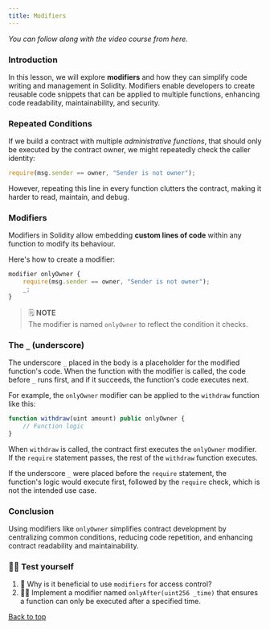 ```yaml
---
title: Modifiers
---
```

_You can follow along with the video course from here._

<a name="top"></a>

### Introduction

In this lesson, we will explore **modifiers** and how they can simplify code writing and management in Solidity. Modifiers enable developers to create reusable code snippets that can be applied to multiple functions, enhancing code readability, maintainability, and security.

### Repeated Conditions

If we build a contract with multiple _administrative functions_, that should only be executed by the contract owner, we might repeatedly check the caller identity:

```js
require(msg.sender == owner, "Sender is not owner");
```

However, repeating this line in every function clutters the contract, making it harder to read, maintain, and debug.

### Modifiers

Modifiers in Solidity allow embedding **custom lines of code** within any function to modify its behaviour.

Here's how to create a modifier:

```js
modifier onlyOwner {
    require(msg.sender == owner, "Sender is not owner");
    _;
}
```

> 🗒️ **NOTE** <br>
> The modifier is named `onlyOwner` to reflect the condition it checks.

### The `_` (underscore)

The underscore `_` placed in the body is a placeholder for the modified function's code. When the function with the modifier is called, the code before `_` runs first, and if it succeeds, the function's code executes next.

For example, the `onlyOwner` modifier can be applied to the `withdraw` function like this:

```js
function withdraw(uint amount) public onlyOwner {
    // Function logic
}
```

When `withdraw` is called, the contract first executes the `onlyOwner` modifier. If the `require` statement passes, the rest of the `withdraw` function executes.

If the underscore `_` were placed before the `require` statement, the function's logic would execute first, followed by the `require` check, which is not the intended use case.

### Conclusion

Using modifiers like `onlyOwner` simplifies contract development by centralizing common conditions, reducing code repetition, and enhancing contract readability and maintainability.

### 🧑‍💻 Test yourself

1. 📕 Why is it beneficial to use `modifiers` for access control?
2. 🧑‍💻 Implement a modifier named `onlyAfter(uint256 _time)` that ensures a function can only be executed after a specified time.

[Back to top](#top)
